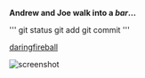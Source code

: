**Andrew and Joe walk into a *bar*...**

'''
git status
git add
git commit
'''

[daringfireball](http://daringfireball.net/projects/markdown/syntax#html)

![screenshot](phase-0-gps-1/screenshot/screenshot.PNG)